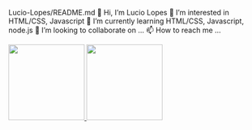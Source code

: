 Lucio-Lopes/README.md
👋 Hi, I’m Lucio Lopes
👀 I’m interested in HTML/CSS, Javascript
🌱 I’m currently learning HTML/CSS, Javascript, node.js
💞️ I’m looking to collaborate on ...
📫 How to reach me ...


<div>
  <a href="https://github.com/Lucio-Lopes">
  <img height="150em" src="https://github-readme-stats.vercel.app/api?username=Lucio-Lopes&show_icons=true&theme=dark&include_all_commits=true&count_private=true"/>
  <img height="150em" src="https://github-readme-stats.vercel.app/api/top-langs/?username=Lucio-Lopes&hide=jupyter%20notebook&layout=compact&langs_count=6&theme=dark"/>
</div>
